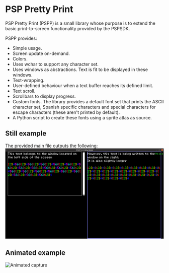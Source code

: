 # PSP Pretty Print

PSP Pretty Print (PSPP) is a small library whose purpose is to extend the basic print-to-screen functionality provided by the PSPSDK.

PSPP provides:
- Simple usage.
- Screen update on-demand.
- Colors.
- Uses wchar to support any character set.
- Uses windows as abstractions. Text is fit to be displayed in these windows.
- Text-wrapping.
- User-defined behaviour when a text buffer reaches its defined limit.
- Text scroll.
- Scrollbars to display progress.
- Custom fonts. The library provides a default font set that prints the ASCII character set, Spanish specific characters and special characters for escape characters (these aren't printed by default).
- A Python script to create these fonts using a sprite atlas as source.

## Still example

The provided main file outputs the following:
![Screen capture](readme_resources/screen-capture.png)

## Animated example

![Animated capture](readme_resources/animated-capture.gif)

